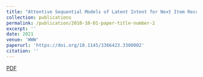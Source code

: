 ```yaml
---
title: "Attentive Sequential Models of Latent Intent for Next Item Recommendation"
collection: publications
permalink: /publication/2010-10-01-paper-title-number-2
excerpt: ''
date: 2021
venue: 'WWW'
paperurl: 'https://doi.org/10.1145/3366423.3380002'
citation: ''
---
```


[PDF](https://doi.org/10.1145/3366423.3380002)
